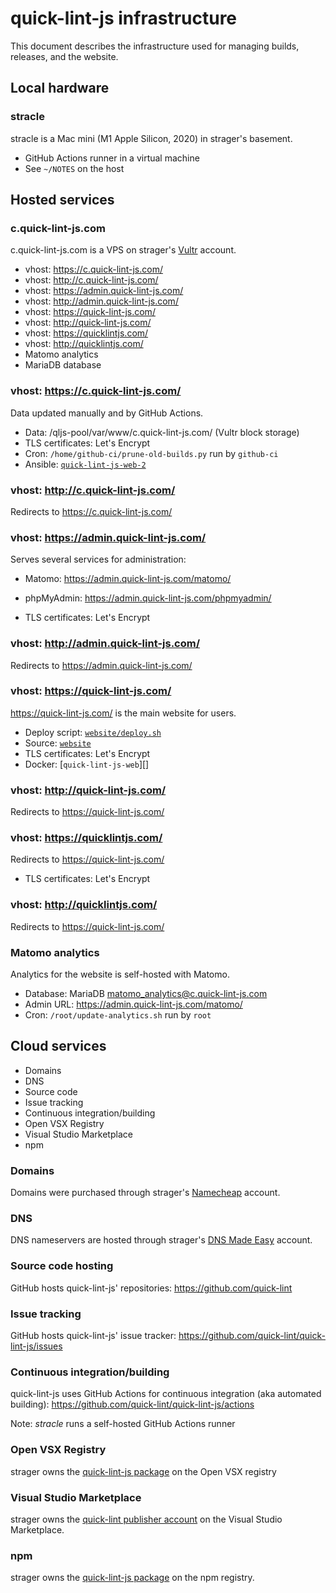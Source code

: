 # quick-lint-js infrastructure

This document describes the infrastructure used for managing builds, releases,
and the website.

## Local hardware

### stracle

stracle is a Mac mini (M1 Apple Silicon, 2020) in strager's basement.

* GitHub Actions runner in a virtual machine
* See `~/NOTES` on the host

## Hosted services

### c.quick-lint-js.com

c.quick-lint-js.com is a VPS on strager's [Vultr][] account.

* vhost: https://c.quick-lint-js.com/
* vhost: http://c.quick-lint-js.com/
* vhost: https://admin.quick-lint-js.com/
* vhost: http://admin.quick-lint-js.com/
* vhost: https://quick-lint-js.com/
* vhost: http://quick-lint-js.com/
* vhost: https://quicklintjs.com/
* vhost: http://quicklintjs.com/
* Matomo analytics
* MariaDB database

### vhost: https://c.quick-lint-js.com/

Data updated manually and by GitHub Actions.

* Data: /qljs-pool/var/www/c.quick-lint-js.com/ (Vultr block storage)
* TLS certificates: Let's Encrypt
* Cron: `/home/github-ci/prune-old-builds.py` run by `github-ci`
* Ansible: [`quick-lint-js-web-2`][]

### vhost: http://c.quick-lint-js.com/

Redirects to https://c.quick-lint-js.com/

### vhost: https://admin.quick-lint-js.com/

Serves several services for administration:

* Matomo: <https://admin.quick-lint-js.com/matomo/>
* phpMyAdmin: <https://admin.quick-lint-js.com/phpmyadmin/>

* TLS certificates: Let's Encrypt

### vhost: http://admin.quick-lint-js.com/

Redirects to https://admin.quick-lint-js.com/

### vhost: https://quick-lint-js.com/

<https://quick-lint-js.com/> is the main website for users.

* Deploy script: [`website/deploy.sh`](../website/deploy.sh)
* Source: [`website`](../website)
* TLS certificates: Let's Encrypt
* Docker: [`quick-lint-js-web`][]

### vhost: http://quick-lint-js.com/

Redirects to https://quick-lint-js.com/

### vhost: https://quicklintjs.com/

Redirects to https://quick-lint-js.com/

* TLS certificates: Let's Encrypt

### vhost: http://quicklintjs.com/

Redirects to https://quick-lint-js.com/

### Matomo analytics

Analytics for the website is self-hosted with Matomo.

* Database: MariaDB matomo_analytics@c.quick-lint-js.com
* Admin URL: <https://admin.quick-lint-js.com/matomo/>
* Cron: `/root/update-analytics.sh` run by `root`

## Cloud services

* Domains
* DNS
* Source code
* Issue tracking
* Continuous integration/building
* Open VSX Registry
* Visual Studio Marketplace
* npm

### Domains

Domains were purchased through strager's [Namecheap][] account.

### DNS

DNS nameservers are hosted through strager's [DNS Made Easy][] account.

### Source code hosting

GitHub hosts quick-lint-js' repositories: <https://github.com/quick-lint>

### Issue tracking

GitHub hosts quick-lint-js' issue tracker:
<https://github.com/quick-lint/quick-lint-js/issues>

### Continuous integration/building

quick-lint-js uses GitHub Actions for continuous integration (aka automated
building): <https://github.com/quick-lint/quick-lint-js/actions>

Note: *stracle* runs a self-hosted GitHub Actions runner

### Open VSX Registry

strager owns the [quick-lint-js
package](https://open-vsx.org/extension/quick-lint/quick-lint-js) on the Open
VSX registry

### Visual Studio Marketplace

strager owns the [quick-lint publisher
account](https://marketplace.visualstudio.com/publishers/quick-lint) on the
Visual Studio Marketplace.

### npm

strager owns the [quick-lint-js
package](https://www.npmjs.com/package/quick-lint-js) on the npm registry.

[DNS Made Easy]: https://dnsmadeeasy.com/
[Namecheap]: https://www.namecheap.com/
[Vultr]: https://www.vultr.com/
[`quick-lint-js-web-2`]: ../infrastructure/quick-lint-js-web-2/README.md
